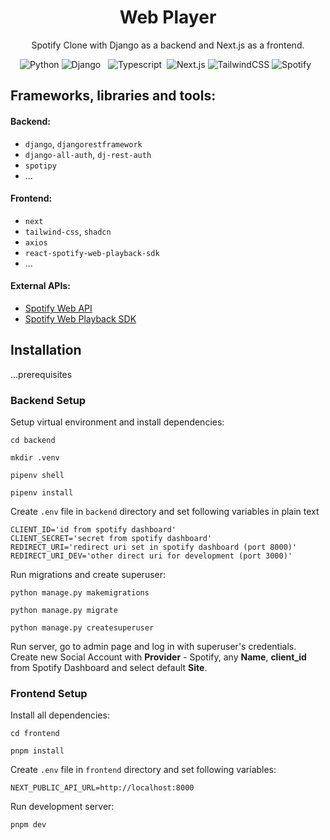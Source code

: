 <div align="center">
    <h1>Web Player</h1>
    <p>Spotify Clone with Django as a backend and Next.js as a frontend.</p>
    <img alt="Python" src="https://img.shields.io/badge/python%20-%2314354C.svg?&style=for-the-badge&logo=python&logoColor=white"/>
    <img alt="Django" src="https://img.shields.io/badge/django%20-%23092E20.svg?&style=for-the-badge&logo=django&logoColor=white"/>
    <img src="https://img.shields.io/badge/PostgreSQL-316192?style=for-the-badge&logo=postgresql&logoColor=white" alt=""/>    
    <img src="https://img.shields.io/badge/Docker-008FCC?style=for-the-badge&logo=docker&logoColor=white" alt=""/>
    <img alt="Typescript" src="https://img.shields.io/badge/TypeScript-007ACC?style=for-the-badge&logo=typescript&logoColor=white"/>&nbsp;
    <img alt="Next.js" src="https://img.shields.io/badge/Next.js-%23000000.svg?&style=for-the-badge&logo=next.js&logoColor=white"/>    
    <img alt="TailwindCSS" src="https://img.shields.io/badge/Tailwind_CSS-38B2AC?style=for-the-badge&logo=tailwind-css&logoColor=white"/>
    <img alt="Spotify" src="https://img.shields.io/badge/Spotify-1ED760?style=for-the-badge&logo=spotify&logoColor=white" />
    <img src="https://img.shields.io/badge/Railway-%23000000.svg?&style=for-the-badge&logo=railway&logoColor=white" alt=""/>
    <img src="https://img.shields.io/badge/Vercel-%23000000.svg?&style=for-the-badge&logo=vercel&logoColor=white" alt=""/>
</div>

## Frameworks, libraries and tools:

#### Backend:

- `django`, `djangorestframework`
- `django-all-auth`, `dj-rest-auth`
- `spotipy`
- ...

#### Frontend:

- `next`
- `tailwind-css`, `shadcn`
- `axios`
- `react-spotify-web-playback-sdk`
- ...

#### External APIs:

- [Spotify Web API](https://developer.spotify.com/documentation/web-api/)
- [Spotify Web Playback SDK](https://developer.spotify.com/documentation/web-playback-sdk/)

## Installation

...prerequisites

### Backend Setup

Setup virtual environment and install dependencies:

```shell script
cd backend

mkdir .venv

pipenv shell

pipenv install
```

Create `.env` file in `backend` directory and set following variables in plain text

```shell script
CLIENT_ID='id from spotify dashboard'
CLIENT_SECRET='secret from spotify dashboard'
REDIRECT_URI='redirect uri set in spotify dashboard (port 8000)'
REDIRECT_URI_DEV='other direct uri for development (port 3000)'
```

Run migrations and create superuser:

```shell script
python manage.py makemigrations

python manage.py migrate  

python manage.py createsuperuser  
```

Run server, go to admin page and log in with superuser's credentials.
Create new Social Account with **Provider** - Spotify, any **Name**,
**client_id** from Spotify Dashboard and select default **Site**.

### Frontend Setup

Install all dependencies:

```shell script
cd frontend

pnpm install
```

Create `.env` file in `frontend` directory and set following variables:

```dotenv
NEXT_PUBLIC_API_URL=http://localhost:8000
```

Run development server:

```shell script
pnpm dev
```

